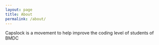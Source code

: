 ```yaml
---
layout: page
title: About
permalink: /about/
---
```


Capslock is a movement to help improve the coding level of students of BMDC
